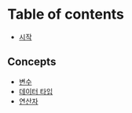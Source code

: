 # Table of contents

* [시작](README.md)

## Concepts

* [변수](concepts/variable.md)
* [데이터 타입](concepts/datatype.md)
* [연산자](concepts/undefined.md)

